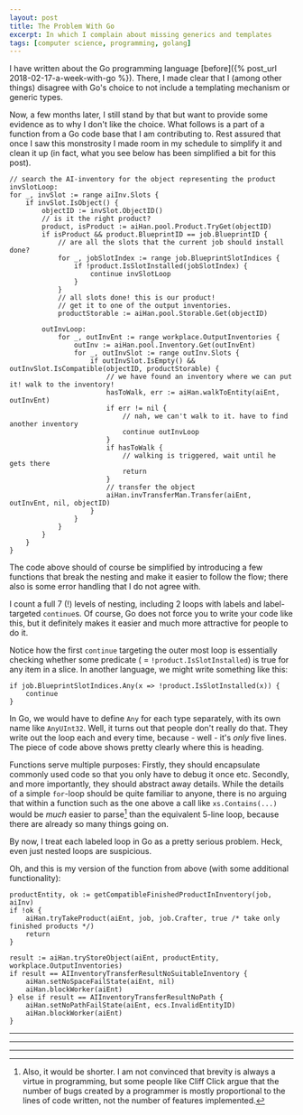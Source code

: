```yaml
---
layout: post
title: The Problem With Go
excerpt: In which I complain about missing generics and templates
tags: [computer science, programming, golang]
---
```


I have written about the Go programming language [before]({% post_url 2018-02-17-a-week-with-go %}). There, I made clear that I (among other things) disagree with Go's choice to not include a templating mechanism or generic types.

Now, a few months later, I still stand by that but want to provide some evidence as to why I don't like the choice. What follows is a part of a function from a Go code base that I am contributing to. Rest assured that once I saw this monstrosity I made room in my schedule to simplify it and clean it up (in fact, what you see below has been simplified a bit for this post).

```golang
// search the AI-inventory for the object representing the product
invSlotLoop:
for _, invSlot := range aiInv.Slots {
    if invSlot.IsObject() {
        objectID := invSlot.ObjectID()
        // is it the right product?
        product, isProduct := aiHan.pool.Product.TryGet(objectID)
        if isProduct && product.BlueprintID == job.BlueprintID {
            // are all the slots that the current job should install done?
            for _, jobSlotIndex := range job.BlueprintSlotIndices {
                if !product.IsSlotInstalled(jobSlotIndex) {
                    continue invSlotLoop
                }
            }
            // all slots done! this is our product!
            // get it to one of the output inventories.
            productStorable := aiHan.pool.Storable.Get(objectID)

        outInvLoop:
            for _, outInvEnt := range workplace.OutputInventories {
                outInv := aiHan.pool.Inventory.Get(outInvEnt)
                for _, outInvSlot := range outInv.Slots {
                    if outInvSlot.IsEmpty() && outInvSlot.IsCompatible(objectID, productStorable) {
                        // we have found an inventory where we can put it! walk to the inventory!
                        hasToWalk, err := aiHan.walkToEntity(aiEnt, outInvEnt)
                        if err != nil {
                            // nah, we can't walk to it. have to find another inventory
                            continue outInvLoop
                        }
                        if hasToWalk {
                            // walking is triggered, wait until he gets there
                            return
                        }
                        // transfer the object
                        aiHan.invTransferMan.Transfer(aiEnt, outInvEnt, nil, objectID)
                    }
                }
            }
        }
    }
}
```
The code above should of course be simplified by introducing a few functions that break the nesting and make it easier to follow the flow; there also is some error handling that I do not agree with. 

I count a full 7 (!) levels of nesting, including 2 loops with labels and label-targeted `continue`s. Of course, Go does not force you to write your code like this, but it definitely makes it easier and much more attractive for people to do it.

Notice how the first `continue` targeting the outer most loop is essentially checking whether some predicate ( = `!product.IsSlotInstalled`) is true for any item in a slice. In another language, we might write something like this:
```golang
if job.BlueprintSlotIndices.Any(x => !product.IsSlotInstalled(x)) {
    continue
}
```
In Go, we would have to define `Any` for each type separately, with its own name like `AnyUInt32`. Well, it turns out that people don't really do that. They write out the loop each and every time, because - well - it's *only* five lines. The piece of code above shows pretty clearly where this is heading.

Functions serve multiple purposes: Firstly, they should encapsulate commonly used code so that you only have to debug it once etc. Secondly, and more importantly, they should abstract away details. While the details of a simple `for`-loop should be quite familiar to anyone, there is no arguing that within a function such as the one above a call like `xs.Contains(...)` would be *much* easier to parse[^shorter] than the equivalent 5-line loop, because there are already so many things going on.

By now, I treat each labeled loop in Go as a pretty serious problem. Heck, even just nested loops are suspicious.

Oh, and this is my version of the function from above (with some additional functionality):
```golang
productEntity, ok := getCompatibleFinishedProductInInventory(job, aiInv)
if !ok {
    aiHan.tryTakeProduct(aiEnt, job, job.Crafter, true /* take only finished products */)
    return
}

result := aiHan.tryStoreObject(aiEnt, productEntity, workplace.OutputInventories)
if result == AIInventoryTransferResultNoSuitableInventory {
    aiHan.setNoSpaceFailState(aiEnt, nil)
    aiHan.blockWorker(aiEnt)
} else if result == AIInventoryTransferResultNoPath {
    aiHan.setNoPathFailState(aiEnt, ecs.InvalidEntityID)
    aiHan.blockWorker(aiEnt)
}
```

---
---
---

[^shorter]: Also, it would be shorter. I am not convinced that brevity is always a virtue in programming, but some people like Cliff Click argue that the number of bugs created by a programmer is mostly proportional to the lines of code written, not the number of features implemented.